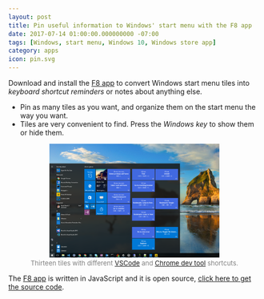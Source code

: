 ```yaml
---
layout: post
title: Pin useful information to Windows' start menu with the F8 app
date: 2017-07-14 01:00:00.000000000 -07:00
tags: [Windows, start menu, Windows 10, Windows store app]
category: apps
icon: pin.svg
---
```


Download and install the [F8 app][f8] to convert Windows start menu tiles into *keyboard shortcut reminders* or notes about anything else.

* Pin as many tiles as you want, and organize them on the start menu the way you want.
* Tiles are very convenient to find. Press the *Windows key* to show them or hide them.

<figure style="text-align: center">
<a href="/assets/images/f8App.png"><img style="max-width: 80%; text-align: center" src="/assets/images/f8App.png" title="Windows 10 start menu with custom tiles" /></a>
<figcaption style="font-size: small; color: gray">Thirteen tiles with different <a href="https://code.visualstudio.com/shortcuts/keyboard-shortcuts-windows.pdf">VSCode</a> and <a href="https://developers.google.com/web/tools/chrome-devtools/shortcuts">Chrome dev tool</a> shortcuts.</figcaption>
</figure>

The [F8 app][f8] is written in JavaScript and it is open source, [click here to get the source code][f8-github].


[f8]: https://www.microsoft.com/en-us/store/p/f8-pin-keyboard-shortcuts-to-the-start-menu/9p7ncd0q35tj
[f8-github]: https://github.com/kiewic/f8-keyboard-shortcuts-app
